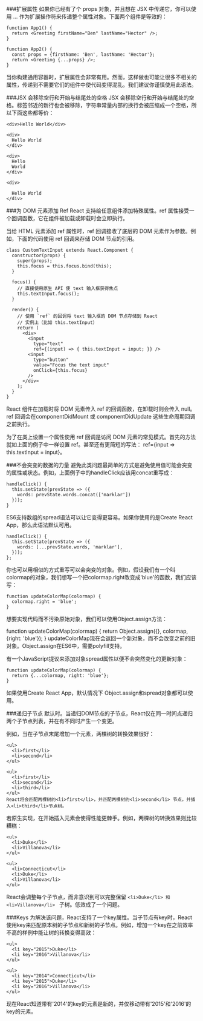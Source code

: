 ###扩展属性
如果你已经有了个 props 对象，并且想在 JSX 中传递它，你可以使用 ... 作为扩展操作符来传递整个属性对象。下面两个组件是等效的：

```
function App1() {
  return <Greeting firstName="Ben" lastName="Hector" />;
}

function App2() {
  const props = {firstName: 'Ben', lastName: 'Hector'};
  return <Greeting {...props} />;
}
```

当你构建通用容器时，扩展属性会非常有用。然而，这样做也可能让很多不相关的属性，传递到不需要它们的组件中使代码变得混乱。我们建议你谨慎使用此语法。


###JSX 会移除空行和开始与结尾处的空格
JSX 会移除空行和开始与结尾处的空格。标签邻近的新行也会被移除，字符串常量内部的换行会被压缩成一个空格，所以下面这些都等价：

```
<div>Hello World</div>

<div>
  Hello World
</div>

<div>
  Hello
  World
</div>

<div>

  Hello World
</div>
```

###为 DOM 元素添加 Ref
React 支持给任意组件添加特殊属性。ref 属性接受一个回调函数，它在组件被加载或卸载时会立即执行。

当给 HTML 元素添加 ref 属性时，ref 回调接收了底层的 DOM 元素作为参数。例如，下面的代码使用 ref 回调来存储 DOM 节点的引用。

```
class CustomTextInput extends React.Component {
  constructor(props) {
    super(props);
    this.focus = this.focus.bind(this);
  }

  focus() {
    // 直接使用原生 API 使 text 输入框获得焦点
    this.textInput.focus();
  }

  render() {
    // 使用 `ref` 的回调将 text 输入框的 DOM 节点存储到 React 
    // 实例上（比如 this.textInput）
    return (
      <div>
        <input
          type="text"
          ref={(input) => { this.textInput = input; }} />
        <input
          type="button"
          value="Focus the text input"
          onClick={this.focus}
        />
      </div>
    );
  }
}
```
React 组件在加载时将 DOM 元素传入 ref 的回调函数，在卸载时则会传入 null。ref 回调会在componentDidMount 或 componentDidUpdate 这些生命周期回调之前执行。

为了在类上设置一个属性使用 ref 回调是访问 DOM 元素的常见模式。首先的方法就如上面的例子中一样设置 ref。甚至还有更简短的写法： ref={input => this.textInput = input}。


###不会突变的数据的力量
避免此类问题最简单的方式是避免使用值可能会突变的属性或状态。例如，上面例子中的handleClick应该用concat重写成：

```
handleClick() {
  this.setState(prevState => ({
    words: prevState.words.concat(['marklar'])
  }));
}
```

ES6支持数组的spread语法可以让它变得更容易。如果你使用的是Create React App，那么此语法默认可用。

```
handleClick() {
  this.setState(prevState => ({
    words: [...prevState.words, 'marklar'],
  }));
};
```

你也可以用相似的方式重写可以会突变的对象。例如，假设我们有一个叫colormap的对象，我们想写一个把colormap.right改变成'blue'的函数，我们应该写：

```
function updateColorMap(colormap) {
  colormap.right = 'blue';
}
```
想要实现代码而不污染原始对象，我们可以使用Object.assign方法：

function updateColorMap(colormap) {
  return Object.assign({}, colormap, {right: 'blue'});
}
updateColorMap现在会返回一个新对象，而不会改变之前的旧对象。Object.assign在ES6中，需要polyfill支持。

有一个JavaScript提议来添加对象spread属性以便不会突然变化的更新对象：

```
function updateColorMap(colormap) {
  return {...colormap, right: 'blue'};
}
```
如果使用Create React App，默认情况下 Object.assign和spread对象都可以使用。


###递归子节点
默认时。当递归DOM节点的子节点，React仅在同一时间点递归两个子节点列表，并在有不同时产生一个变更。

例如，当在子节点末尾增加一个元素，两棵树的转换效果很好：

```
<ul>
  <li>first</li>
  <li>second</li>
</ul>

<ul>
  <li>first</li>
  <li>second</li>
  <li>third</li>
</ul>
React将会匹配两棵树的<li>first</li>，并匹配两棵树的<li>second</li> 节点，并插入<li>third</li>节点树。
```

若原生实现，在开始插入元素会使得性能更棘手。例如，两棵树的转换效果则比较糟糕：

```
<ul>
  <li>Duke</li>
  <li>Villanova</li>
</ul>

<ul>
  <li>Connecticut</li>
  <li>Duke</li>
  <li>Villanova</li>
</ul>
```

React会调整每个子节点，而非意识到可以完整保留 ```<li>Duke</li> 和 <li>Villanova</li> ``` 子树。低效成了一个问题。

###Keys
为解决该问题，React支持了一个key属性。当子节点有key时，React使用key来匹配原本树的子节点和新树的子节点。例如，增加一个key在之前效率不高的样例中能让树的转换变得高效：

```
<ul>
  <li key="2015">Duke</li>
  <li key="2016">Villanova</li>
</ul>

<ul>
  <li key="2014">Connecticut</li>
  <li key="2015">Duke</li>
  <li key="2016">Villanova</li>
</ul>
```

现在React知道带有'2014'的key的元素是新的，并仅移动带有'2015'和'2016'的key的元素。